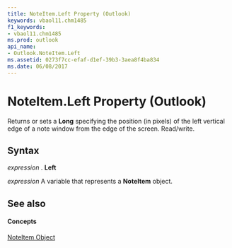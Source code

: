 ```yaml
---
title: NoteItem.Left Property (Outlook)
keywords: vbaol11.chm1485
f1_keywords:
- vbaol11.chm1485
ms.prod: outlook
api_name:
- Outlook.NoteItem.Left
ms.assetid: 0273f7cc-efaf-d1ef-39b3-3aea8f4ba834
ms.date: 06/08/2017
---
```



# NoteItem.Left Property (Outlook)

Returns or sets a  **Long** specifying the position (in pixels) of the left vertical edge of a note window from the edge of the screen. Read/write.


## Syntax

 _expression_ . **Left**

 _expression_ A variable that represents a **NoteItem** object.


## See also


#### Concepts


[NoteItem Object](noteitem-object-outlook.md)

